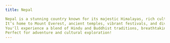 ```yaml
---
title: Nepal

Nepal is a stunning country known for its majestic Himalayas, rich cultural heritage, and warm hospitality. 
It’s home to Mount Everest, ancient temples, vibrant festivals, and diverse cuisines, such as momo and dal bhat.
You'll experience a blend of Hindu and Buddhist traditions, breathtaking landscapes, and welcoming people. 
Perfect for adventure and cultural exploration!
---
```


